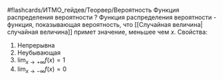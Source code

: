 #flashcards/ИТМО_гейдев/Теорвер/Вероятность
Функция распределения вероятности
?
Функция распределения вероятности - функция, показывающая вероятность, что [[Случайная величина|случайная величина]] примет значение, меньшее чем $x$.
Свойства:
1. Непрерывна
2. Неубывающая
3. $\lim_{x \to +\infty} f(x) = 1$
4. $\lim_{x \to -\infty} f(x) = 0$
